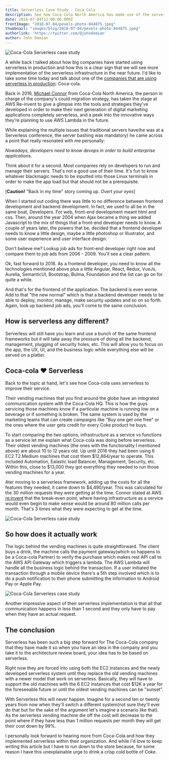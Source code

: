 ```yaml
---
title: Serverless Case Study - Coca-Cola
description: See how Coca-Cola North America has made use of the serverless framework
date: 2018-07-04T12:00:00.000Z
frontImage: "2018-07-04/pexels-photo-844875.jpeg"
thumbnail: "images/blog/2018-07-04/pexels-photo-844875.jpeg"
authorlink: 'https://twitter.com/@johndemian'
author: John Demian
---
```

![Coca-Cola Serverless case study](/images/blog/2018-07-04/pexels-photo-844875.jpeg)


A while back I talked about how big companies have started using serverless in production and how this is a clear sign that we will see more implementation of the serverless infrastructure in the near future. I'd like to take some time today and talk about one of the <a href="https://dashbird.io/blog/companies-using-serverless-in-production/">companies that are using serverless in production</a>: Coca-cola.

Back in 2016, <a href="https://twitter.com/devatlanta">Michael Connor</a> from Coca-Cola North America, the person in charge of the company's could migration strategy, has taken the stage at AWS Re-invent to give a glimpse into the tools and strategies they’ve developed in order to make their next generation of digital marketing applications completely serverless, and a peek into the innovative ways they’re planning to use AWS Lambda in the future.

While explaining the multiple issues that traditional servers have(he was at a Serverless conference, the server bashing was mandatory) he came across a point that really resonated with me personally: 

<i>Nowadays, developers need to know devops in order to build enterprise applications.</i>

Think about it for a second. Most companies rely on developers to run and manage their servers. That's not a good use of their time. It's fun to know whatever blackmagic needs to be inputted into those Linux terminals in order to make the app load but that should not be a prerequisite.

[<strong>Caution!</strong> "Back in my time" story coming up. <i>Overt your eyes</i>]

When I started out coding there was little to no difference between frontend development and backend development. In fact, we used to all be in the same boat, Developers. For web, front-end development meant html and css. Then, around the year 2004 when Ajax became a thing we added Javascript to the mix of things that a front-end developer needs to know. A couple of years later, the powers that be, decided that a frontend developer needs to know a little design, maybe a little photoshop or Illustrator, and some user experience and user interface design.

Don't believe me? Lookup job ads for front-end developer right now and compare them to job ads from 2006 - 2009. You'll see a clear pattern.

Ok, fast forward to 2018. As a frontend developer, you need to know all the technologies mentioned above plus a little Angular, React, Redux, VueJs, Aurelia, SemanticUI, Bootstrap, Bulma, Foundation and the list can go on for quite a while.

And that's for the frontend of the application. The backend is even worse. Add to that "the new normal" which is that a backend developer needs to be able to deploy, monitor, manage, make security updates and so on so forth. Again, look up backend job ads, you'll come to the same conclusion.

<h2>How is serverless any different?</h2>

Serverless will still have you learn and use a bunch of the same frontend frameworks but it will take away the pressure of doing all the backend, management, plugging of security holes, etc. This will allow you to focus on the app, the UX, UI, and the business logic while everything else will be served on a platter.

<h2>Coca-cola ❤️ Serverless</h2>

Back to the topic at hand, let's see how Coca-cola uses serverless to improve their service.

Their vending machines that you find around the globe have an integrated communication system with the Coca-Cola HQ. This is how the guys servicing those machines know if a particular machine is running low on a beverage or if something is broken. The same system is used by the marketing teams that can create campaigns like "Buy one get one free" or the ones where the user gets credit for every Coke product he buys.

To start comparing the two options, infrastructure as a service vs functions as a service let me explain what Coca-cola was doing before serverless. Their oldest vending machines (the ones with the functionality I mentioned above) are about 10 to 12 years old. Up until 2016 they had been using 6 EC2 T2.Medium machines that cost them $12,864/year to operate. This included Automation, Ealastic load Balancer, Management, Security, etc. Within this, close to $13,000 they got everything they needed to run those vending machines for a year. 

Ater moving to a serverless framework, adding up the costs for all the features they needed, it came down to $4,490/year. This was calculated for the 30 million requests they were getting at the time. Connor stated at AWS <a href="https://reinvent.awsevents.com/">re:invent</a> that the break-even point, where having infrastructure as a service would even begin to make sense would be around 80 million calls per month. That's 3 times what they were expecting to get at the time.

![Coca-Cola Serverless case study](/images/blog/2018-07-04/coca-cola-serverless.jpg)

<h2>So how does it actually work</h2>

The logic behind the vending machines is quite straightforward. The client buys a drink, the machine calls the payment gateway(which so happens to be a Coca-cola Partner) to verify the purchase which makes rest API call to the AWS API Gateway which triggers a lambda. The AWS Lambda will handle all the business logic behind the transaction. If a user initiated the transaction through a mobile device there's a 5th step involved which is to do a push notification to their phone submitting the information to Android Pay or Apple Pay.

![Coca-Cola Serverless case study](/images/blog/2018-07-04/coca-cola-serverless-setup.jpg)

Another impressive aspect of their serverless implementation is that all that communication happens in less than 1 second and they only have to pay when they have an actual request.

<h2>The conclusion</h2>

Serverless has been such a big step forward for The Coca-Cola company that they have made it so when you have an idea in the company and you take it to the architecture review board, your idea has to be based on serverless. 

Right now they are forced into using both the EC2 instances and the newly developed serverless system until they replace the old vending machines with a newer model that work on serverless. Basically, they will have to support the old machines with the 6 EC2 instances that cost $12K a year for the foreseeable future or until the oldest vending machines can be "sunset". 

With Serverless this will never happen. Imagine for a second ten or twenty years from now when they'll switch a different system(not sure they'll ever do that but for the sake of the argument let's imagine a scenario like that). As the serverless vending machine die off the cost will decrease to the point where if they have less than 1 million requests per month they will get their cost down by 99%. 

I personally look forward to hearing more from Coca-Cola and how they implemented serverless within their organization. And while I'd love to keep writing this article but I have to run down to the store because, for some reason I have this unexplainable urge to drink a crisp cold bottle of Coke.